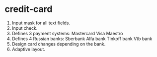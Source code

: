 # credit-card

1) Input mask for all text fields.
2) Input check.
3) Defines 3 payment systems:
                              Mastercard
                              Visa
                              Maestro
4) Defines 4 Russian banks:
                            Sberbank
                            Alfa bank
                            Tinkoff bank
                            Vtb bank
5) Design card changes depending on the bank.
6) Adaptive layout.
